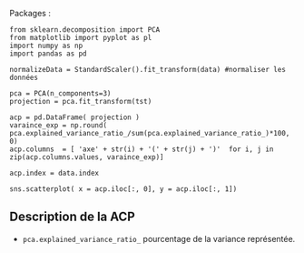 Packages : 
```
from sklearn.decomposition import PCA
from matplotlib import pyplot as pl
import numpy as np
import pandas as pd
```

```
normalizeData = StandardScaler().fit_transform(data) #normaliser les données

pca = PCA(n_components=3)
projection = pca.fit_transform(tst)

acp = pd.DataFrame( projection )
varaince_exp = np.round( pca.explained_variance_ratio_/sum(pca.explained_variance_ratio_)*100, 0)
acp.columns  = [ 'axe' + str(i) + '(' + str(j) + ')'  for i, j in zip(acp.columns.values, varaince_exp)]

acp.index = data.index

sns.scatterplot( x = acp.iloc[:, 0], y = acp.iloc[:, 1])
```

## Description de la ACP

* `pca.explained_variance_ratio_` pourcentage de la variance représentée.
